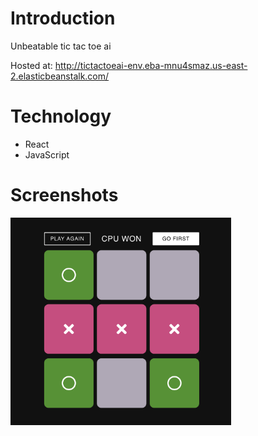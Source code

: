 # Introduction

Unbeatable tic tac toe ai 

Hosted at: http://tictactoeai-env.eba-mnu4smaz.us-east-2.elasticbeanstalk.com/

# Technology

- React
- JavaScript

# Screenshots

<img src="./screenshots/1.png" width="70%">
